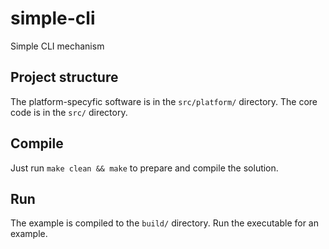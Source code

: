 # simple-cli
Simple CLI mechanism

## Project structure
The platform-specyfic software is in the `src/platform/` directory. The core code is in the `src/` directory.

## Compile
Just run `make clean && make` to prepare and compile the solution.

## Run
The example is compiled to the `build/` directory. Run the executable for an example.
